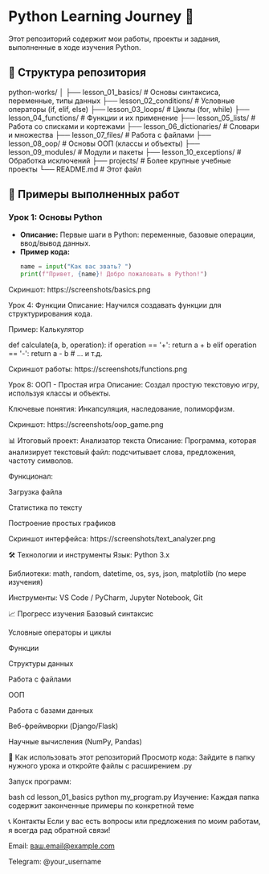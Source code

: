 # Python Learning Journey 🐍

Этот репозиторий содержит мои работы, проекты и задания, выполненные в ходе изучения Python.

## 📁 Структура репозитория
python-works/
│
├── lesson_01_basics/ # Основы синтаксиса, переменные, типы данных
├── lesson_02_conditions/ # Условные операторы (if, elif, else)
├── lesson_03_loops/ # Циклы (for, while)
├── lesson_04_functions/ # Функции и их применение
├── lesson_05_lists/ # Работа со списками и кортежами
├── lesson_06_dictionaries/ # Словари и множества
├── lesson_07_files/ # Работа с файлами
├── lesson_08_oop/ # Основы ООП (классы и объекты)
├── lesson_09_modules/ # Модули и пакеты
├── lesson_10_exceptions/ # Обработка исключений
├── projects/ # Более крупные учебные проекты
└── README.md # Этот файл


## 🚀 Примеры выполненных работ

### Урок 1: Основы Python
- **Описание:** Первые шаги в Python: переменные, базовые операции, ввод/вывод данных.
- **Пример кода:**
  ```python
  name = input("Как вас звать? ")
  print(f"Привет, {name}! Добро пожаловать в Python!")
Скриншот:
https://screenshots/basics.png

Урок 4: Функции
Описание: Научился создавать функции для структурирования кода.

Пример: Калькулятор

def calculate(a, b, operation):
    if operation == '+':
        return a + b
    elif operation == '-':
        return a - b
    # ... и т.д.
    
Скриншот работы:
https://screenshots/functions.png

Урок 8: ООП - Простая игра
Описание: Создал простую текстовую игру, используя классы и объекты.

Ключевые понятия: Инкапсуляция, наследование, полиморфизм.

Скриншот:
https://screenshots/oop_game.png

📊 Итоговый проект: Анализатор текста
Описание: Программа, которая анализирует текстовый файл: подсчитывает слова, предложения, частоту символов.

Функционал:

Загрузка файла

Статистика по тексту

Построение простых графиков

Скриншот интерфейса:
https://screenshots/text_analyzer.png

🛠 Технологии и инструменты
Язык: Python 3.x

Библиотеки: math, random, datetime, os, sys, json, matplotlib (по мере изучения)

Инструменты: VS Code / PyCharm, Jupyter Notebook, Git

📈 Прогресс изучения
Базовый синтаксис

Условные операторы и циклы

Функции

Структуры данных

Работа с файлами

ООП

Работа с базами данных

Веб-фреймворки (Django/Flask)

Научные вычисления (NumPy, Pandas)

🤔 Как использовать этот репозиторий
Просмотр кода: Зайдите в папку нужного урока и откройте файлы с расширением .py

Запуск программ:

bash
cd lesson_01_basics
python my_program.py
Изучение: Каждая папка содержит законченные примеры по конкретной теме

📞 Контакты
Если у вас есть вопросы или предложения по моим работам, я всегда рад обратной связи!

Email: ваш.email@example.com

Telegram: @your_username


